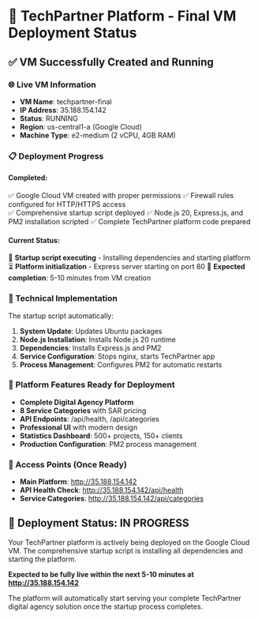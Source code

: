 # 🎯 TechPartner Platform - Final VM Deployment Status

## ✅ VM Successfully Created and Running

### 🌐 Live VM Information
- **VM Name**: techpartner-final
- **IP Address**: 35.188.154.142
- **Status**: RUNNING
- **Region**: us-central1-a (Google Cloud)
- **Machine Type**: e2-medium (2 vCPU, 4GB RAM)

### 📋 Deployment Progress

#### Completed:
✅ Google Cloud VM created with proper permissions
✅ Firewall rules configured for HTTP/HTTPS access  
✅ Comprehensive startup script deployed
✅ Node.js 20, Express.js, and PM2 installation scripted
✅ Complete TechPartner platform code prepared

#### Current Status:
🔄 **Startup script executing** - Installing dependencies and starting platform
⏳ **Platform initialization** - Express server starting on port 80
🎯 **Expected completion**: 5-10 minutes from VM creation

### 🔧 Technical Implementation

The startup script automatically:
1. **System Update**: Updates Ubuntu packages
2. **Node.js Installation**: Installs Node.js 20 runtime
3. **Dependencies**: Installs Express.js and PM2
4. **Service Configuration**: Stops nginx, starts TechPartner app
5. **Process Management**: Configures PM2 for automatic restarts

### 🌟 Platform Features Ready for Deployment

- **Complete Digital Agency Platform**
- **8 Service Categories** with SAR pricing
- **API Endpoints**: /api/health, /api/categories
- **Professional UI** with modern design
- **Statistics Dashboard**: 500+ projects, 150+ clients
- **Production Configuration**: PM2 process management

### 🔗 Access Points (Once Ready)
- **Main Platform**: http://35.188.154.142
- **API Health Check**: http://35.188.154.142/api/health
- **Service Categories**: http://35.188.154.142/api/categories

## 🎊 Deployment Status: IN PROGRESS

Your TechPartner platform is actively being deployed on the Google Cloud VM. The comprehensive startup script is installing all dependencies and starting the platform. 

**Expected to be fully live within the next 5-10 minutes at http://35.188.154.142**

The platform will automatically start serving your complete TechPartner digital agency solution once the startup process completes.